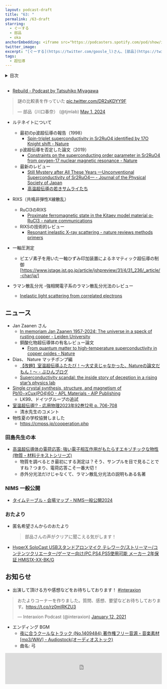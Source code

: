 ```yaml
---
layout: podcast-draft
title: "63: "
permalink: /63-draft
starring:
  - ぐーする
  - 部品
  - oka
anchorEmbedding: <iframe src="https://podcasters.spotify.com/pod/show/interaxion/embed/episodes/62-Altermagnet-e2mq633" height="102px" width="100%" frameborder="0" scrolling="no"></iframe>
twitter_image: 
excerpt: "[ぐーする](https://twitter.com/goosle_l)さん、[部品](https://twitter.com/tjmlab)、[おか](https://twitter.com/nowohyeah)でについて話しました。 (2024/05/27 収録)"
tags:
  - 超伝導
---
```


<details>
<!-- https://github.com/gettalong/kramdown/issues/155#issuecomment-339793629 -->
<summary markdown='span'>目次</summary>
<nav>
  * this unordered seed list will be replaced by toc as unordered list
  {:toc}
<!-- https://stackoverflow.com/a/38419441/11480802 -->
</nav>
</details>
<br>


- [Rebuild - Podcast by Tatsuhiko Miyagawa](https://rebuild.fm/)

<blockquote class="twitter-tweet tw-align-center"><p lang="ja" dir="ltr">謎の比較表を作っていた <a href="https://t.co/DR2sKDYY9F">pic.twitter.com/DR2sKDYY9F</a></p>&mdash; 部品（川口春奈） (@tjmlab) <a href="https://twitter.com/tjmlab/status/1785501232460976571?ref_src=twsrc%5Etfw">May 1, 2024</a>
</blockquote> <script async src="https://platform.twitter.com/widgets.js" charset="utf-8"></script>

- ルテネイトについて
  - 最初のp波超伝導の報告（1998）
    - [Spin-triplet superconductivity in Sr2RuO4 identified by 17O Knight shift - Nature](https://www.nature.com/articles/25315)
  - p波超伝導を否定した論文（2019）
    - [Constraints on the superconducting order parameter in Sr2RuO4 from oxygen-17 nuclear magnetic resonance - Nature](https://www.nature.com/articles/s41586-019-1596-2)
  - 最新のレビュー
    - [Still Mystery after All These Years —Unconventional Superconductivity of Sr2RuO4— - Journal of the Physical Society of Japan](https://journals.jps.jp/doi/10.7566/JPSJ.93.062001)
    - [高温超伝導の若きサムライたち](https://amzn.to/3WQoZKh)

- RIXS（共鳴非弾性X線散乱）
  - RuCl3のRIXS
    - [Proximate ferromagnetic state in the Kitaev model material α-RuCl3 - nature communications](https://www.nature.com/articles/s41467-021-24722-4)
  - RIXSの技術的レビュー
    - [Resonant inelastic X-ray scattering - nature reviews methods primers](https://www.nature.com/articles/s43586-024-00333-3)

- 一軸圧測定
  - ピエゾ素子を用いた一軸ひずみ印加装置によるネマティック超伝導の制御[https://www.jstage.jst.go.jp/article/jshpreview/31/4/31_236/_article/-char/ja/]
- ラマン散乱分光
  -強相関電子系のラマン散乱分光法のレビュー 
    - [Inelastic light scattering from correlated electrons](https://journals.aps.org/rmp/abstract/10.1103/RevModPhys.79.175)
 
    
## ニュース

- Jan Zaanen さん
  - [In memoriam Jan Zaanen 1957-2024: The universe in a speck of rusting copper - Leiden University](https://www.universiteitleiden.nl/en/news/2024/01/in-memoriam-jan-zaanen-1957-2024-the-universe-in-a-speck-of-rusting-copper)
  - 銅酸化物超伝導体の有名レビュー論文
    - [From quantum matter to high-temperature superconductivity in copper oxides - Nature](https://www.nature.com/articles/nature14165)
- Dias、 Nature マッチポンプ編
  - [【改題】室温超伝導ふたたび！～大丈夫じゃなかった、Natureの論文だもん！～ - ぶひんブログ](https://buhin-blog.blogspot.com/2023/03/nature.html)
  - [Superconductivity scandal: the inside story of deception in a rising star’s physics lab](https://www.nature.com/articles/d41586-024-00716-2)
- [Single crystal synthesis, structure, and magnetism of Pb10−xCux(PO4)6O - APL Materials - AIP Publishing](https://pubs.aip.org/aip/apm/article/11/10/101128/2918237)
  - LK99、ドイツグループの追試 
- [室温超伝導!? - 応用物理2023年92巻12号 p. 706-708](https://www.jstage.jst.go.jp/article/oubutsu/92/12/92_706/_article/-char/ja)
  - 清水先生のコメント
- 物性夏の学校協賛しました
  - https://cmpss.jp/cooperation.php


### 田島先生の本


- [高温超伝導体の電荷応答: 強い電子相互作用がもたらすエキゾチックな物性 (物質・材料テキストシリーズ)](https://amzn.to/4dW5hmw)
  - 物質を調べるとき最初にする測定は？そう、サンプルを目で見ることですね？つまり、電荷応答こそ一番大切！
  - 赤外分光法だけじゃなくて、ラマン散乱分光法の説明もある名著

### NIMS 一般公開

- [タイムテーブル・会場マップ - NIMS一般公開2024](https://www.nims.go.jp/openhouse/timetable_map.html)

### おたより

- 匿名希望さんからのおたより
  >部品さんの声がクリアに聞こえる気がします！
- [HyperX SoloCast USBスタンドアロンマイク テレワーク/ストリーマー/コンテンツクリエーター/ゲーマー向け/PC,PS4,PS5使用可能 メーカー 2年保証 HMIS1X-XX-BK/G](https://amzn.to/3WU9YqI)

## お知らせ

- 出演して頂ける方や感想などをお待ちしております！ [#interaxion](https://twitter.com/hashtag/interaxion)

<blockquote class="twitter-tweet tw-align-center"><p lang="ja" dir="ltr">おたよりコーナーを作りました。質問、感想、要望などお待ちしております。<a href="https://t.co/rz0mlRKZU3">https://t.co/rz0mlRKZU3</a></p>— Interaxion Podcast (@interaxion) <a href="https://twitter.com/interaxion/status/1348936492488421378?ref_src=twsrc%5Etfw">January 12, 2021</a>
</blockquote> <script async src="https://platform.twitter.com/widgets.js" charset="utf-8"></script>

- エンディング BGM
  - [夜に合うクールなトラック (No.1409484) 著作権フリー音源・音楽素材 [mp3/WAV] - Audiostock(オーディオストック)](https://audiostock.jp/audio/1409484)
  - 曲名: 弓

<iframe width="100%" height="100" scrolling="no" frameborder="no" src="https://audiostock.jp/embed?id=1409484"></iframe>
